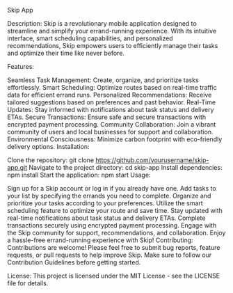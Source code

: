 
Skip App

Description:
Skip is a revolutionary mobile application designed to streamline and simplify your errand-running experience. With its intuitive interface, smart scheduling capabilities, and personalized recommendations, Skip empowers users to efficiently manage their tasks and optimize their time like never before.

Features:

Seamless Task Management: Create, organize, and prioritize tasks effortlessly.
Smart Scheduling: Optimize routes based on real-time traffic data for efficient errand runs.
Personalized Recommendations: Receive tailored suggestions based on preferences and past behavior.
Real-Time Updates: Stay informed with notifications about task status and delivery ETAs.
Secure Transactions: Ensure safe and secure transactions with encrypted payment processing.
Community Collaboration: Join a vibrant community of users and local businesses for support and collaboration.
Environmental Consciousness: Minimize carbon footprint with eco-friendly delivery options.
Installation:

Clone the repository: git clone https://github.com/yourusername/skip-app.git
Navigate to the project directory: cd skip-app
Install dependencies: npm install
Start the application: npm start
Usage:

Sign up for a Skip account or log in if you already have one.
Add tasks to your list by specifying the errands you need to complete.
Organize and prioritize your tasks according to your preferences.
Utilize the smart scheduling feature to optimize your route and save time.
Stay updated with real-time notifications about task status and delivery ETAs.
Complete transactions securely using encrypted payment processing.
Engage with the Skip community for support, recommendations, and collaboration.
Enjoy a hassle-free errand-running experience with Skip!
Contributing:
Contributions are welcome! Please feel free to submit bug reports, feature requests, or pull requests to help improve Skip. Make sure to follow our Contribution Guidelines before getting started.

License:
This project is licensed under the MIT License - see the LICENSE file for details.
